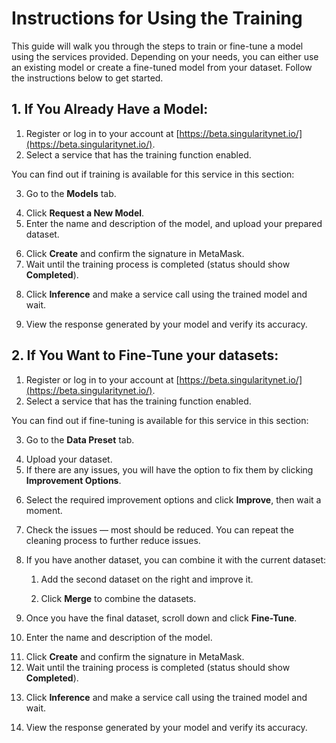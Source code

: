 # Instructions for Using the Training

This guide will walk you through the steps to train or fine-tune a model using the services provided. Depending on your needs, you can either use an existing model or create a fine-tuned model from your dataset. Follow the instructions below to get started.

## 1. If You Already Have a Model:
1. Register or log in to your account at [https://beta.singularitynet.io/](https://beta.singularitynet.io/).
2. Select a service that has the training function enabled.

You can find out if training is available for this service in this section:

<ImageViewer src="/assets/images/products/AIMarketplace/Marketplace/CorrectService.webp" alt="Service with training"/>

3. Go to the **Models** tab.

<ImageViewer src="/assets/images/products/AIMarketplace/Marketplace/ModelsSection.webp" alt="Models section"/>

4. Click **Request a New Model**.
5. Enter the name and description of the model, and upload your prepared dataset.

<ImageViewer src="/assets/images/products/AIMarketplace/Marketplace/NewModelRequest.webp" alt="Parameters of new model"/>

6. Click **Create** and confirm the signature in MetaMask.
7. Wait until the training process is completed (status should show **Completed**).

<ImageViewer src="/assets/images/products/AIMarketplace/Marketplace/CompletedModel.webp" alt="Model was completely created"/>

8. Click **Inference** and make a service call using the trained model and wait.

<ImageViewer src="/assets/images/products/AIMarketplace/Marketplace/ChoosedModel.webp" alt="Request parameters to model"/>

9. View the response generated by your model and verify its accuracy.

<ImageViewer src="/assets/images/products/AIMarketplace/Marketplace/AnswerOfModel.webp" alt="The response received from the model"/>

## 2. If You Want to Fine-Tune your datasets:
1. Register or log in to your account at [https://beta.singularitynet.io/](https://beta.singularitynet.io/).
2. Select a service that has the training function enabled.

You can find out if fine-tuning is available for this service in this section:

<ImageViewer src="/assets/images/products/AIMarketplace/Marketplace/CorrectService.webp" alt="Service with fine-tuning"/>

3. Go to the **Data Preset** tab.

<ImageViewer src="/assets/images/products/AIMarketplace/Marketplace/DataPresetSection.webp" alt="Data preset section"/>

4. Upload your dataset.
5. If there are any issues, you will have the option to fix them by clicking **Improvement Options**.

<ImageViewer src="/assets/images/products/AIMarketplace/Marketplace/IssuesInDataset.webp" alt="Detected dataset problems"/>

6. Select the required improvement options and click **Improve**, then wait a moment.

<ImageViewer src="/assets/images/products/AIMarketplace/Marketplace/ImprovmentOptions.webp" alt="Selected improvments"/>

7. Check the issues — most should be reduced. You can repeat the cleaning process to further reduce issues.

<ImageViewer src="/assets/images/products/AIMarketplace/Marketplace/ImprovedDataset.webp" alt="Dataset after improvment"/>

8. If you have another dataset, you can combine it with the current dataset:
   1. Add the second dataset on the right and improve it.

   2. Click **Merge** to combine the datasets.

   <ImageViewer src="/assets/images/products/AIMarketplace/Marketplace/MergeDatasets.webp" alt="Merge button for datasets"/>

9. Once you have the final dataset, scroll down and click **Fine-Tune**.

<ImageViewer src="/assets/images/products/AIMarketplace/Marketplace/Fine-tune.webp" alt="Finetune button"/>

10. Enter the name and description of the model.


<ImageViewer src="/assets/images/products/AIMarketplace/Marketplace/NewModelRequest.webp" alt="Parameters of new model"/>

11. Click **Create** and confirm the signature in MetaMask.
12. Wait until the training process is completed (status should show **Completed**).

<ImageViewer src="/assets/images/products/AIMarketplace/Marketplace/CompletedModel.webp" alt="Model was completely created"/>

13. Click **Inference** and make a service call using the trained model and wait.

<ImageViewer src="/assets/images/products/AIMarketplace/Marketplace/ChoosedModel.webp" alt="Request parameters to model"/>

14. View the response generated by your model and verify its accuracy.

<ImageViewer src="/assets/images/products/AIMarketplace/Marketplace/AnswerOfModel.webp" alt="The response received from the model"/>